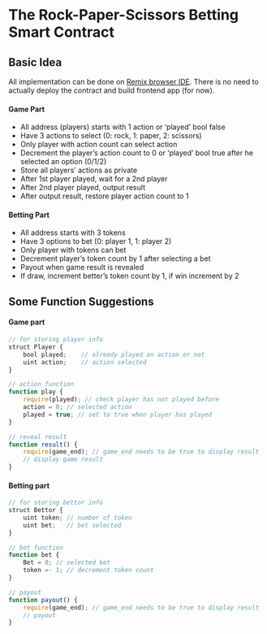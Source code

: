 # The Rock-Paper-Scissors Betting Smart Contract

## Basic Idea

All implementation can be done on [Remix browser IDE](https://remix.ethereum.org).
There is no need to actually deploy the contract and build frontend app (for now).

#### Game Part
- All address (players) starts with 1 action or ‘played’ bool false
- Have 3 actions to select (0: rock, 1: paper, 2: scissors)
- Only player with action count can select action
- Decrement the player’s action count to 0 or ‘played’ bool true after he selected an option (0/1/2)
- Store all players’ actions as private
- After 1st player played, wait for a 2nd player
- After 2nd player played, output result
- After output result, restore player action count to 1

#### Betting Part
- All address starts with 3 tokens
- Have 3 options to bet (0: player 1, 1: player 2)
- Only player with tokens can bet
- Decrement player’s token count by 1 after selecting a bet
- Payout when game result is revealed
- If draw, increment better’s token count by 1, if win increment by 2


## Some Function Suggestions

#### Game part

```javascript
// for storing player info
struct Player {
	bool played;	// already played an action or not
	uint action;	// action selected
}

// action function
function play {
	require(played); // check player has not played before
	action = 0; // selected action
	played = true; // set to true when player has played
}

// reveal result
function result() {
	require(game_end); // game_end needs to be true to display result
	// display game result
}
```

#### Betting part

```javascript
// for storing bettor info
struct Bettor {
	uint token;	// number of token
	uint bet;	// bet selected
}

// bet function
function bet {
	Bet = 0; // selected bet
	token =- 1; // decrement token count
}

// payout
function payout() {
	require(game_end); // game_end needs to be true to display result
	// payout
}
```
